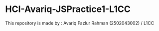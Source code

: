# HCI-Avariq-JSPractice1-L1CC

This repository is made by :
Avariq Fazlur Rahman (2502043002) / L1CC
